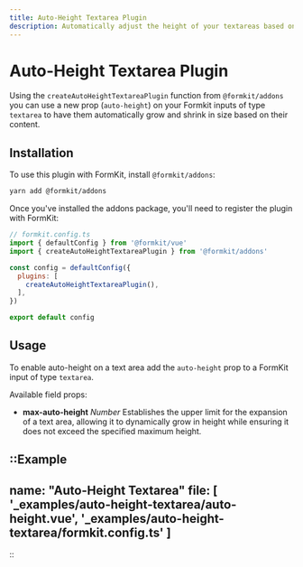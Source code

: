 ```yaml
---
title: Auto-Height Textarea Plugin
description: Automatically adjust the height of your textareas based on their content.
---
```


# Auto-Height Textarea Plugin

Using the `createAutoHeightTextareaPlugin` function from `@formkit/addons` you can use a new prop (`auto-height`) on your Formkit inputs of type `textarea` to have them automatically grow and shrink in size based on their content.

## Installation

To use this plugin with FormKit, install `@formkit/addons`:

```bash
yarn add @formkit/addons
```

Once you've installed the addons package, you'll need to register the plugin with FormKit:

```js
// formkit.config.ts
import { defaultConfig } from '@formkit/vue'
import { createAutoHeightTextareaPlugin } from '@formkit/addons'

const config = defaultConfig({
  plugins: [
    createAutoHeightTextareaPlugin(),
  ],
})

export default config
```

## Usage

To enable auto-height on a text area add the `auto-height` prop to a FormKit input of type `textarea`.

Available field props:

- **max-auto-height** *Number* Establishes the upper limit for the expansion of a text area, allowing it to dynamically grow in height while ensuring it does not exceed the specified maximum height.

::Example
---
name: "Auto-Height Textarea"
file: [
'_examples/auto-height-textarea/auto-height.vue',
'_examples/auto-height-textarea/formkit.config.ts'
]
---
::
